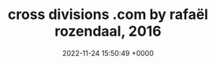 ---
title: "cross divisions .com by rafaël rozendaal, 2016"
link: "http://www.crossdivisions.com"
date: "2022-11-24 15:50:49 +0000"
---